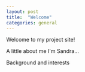 ```yaml
---
layout: post
title:  "Welcome"
categories: general
---
```

Welcome to my project site!

A little about me
I'm Sandra...

Background and interests

